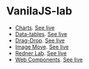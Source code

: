 # VanilaJS-lab

- [Charts](charts). [See live](https://thegicode.github.io/vanilaJS-lab/charts)
- [Data-tables](data-tables). [See live](https://thegicode.github.io/vanilaJS-lab/data-tables/dev/)
- [Drag-Drop](drag-drop). [See live](https://thegicode.github.io/vanilaJS-lab/drag-drop)
- [Image Move](image-move). [See live](https://thegicode.github.io/vanilaJS-lab/image-move)
- [Redner Lab](render-lab). [See live](https://thegicode.github.io/vanilaJS-lab/render-lab)
- [Web Components](web-components). [See live](https://thegicode.github.io/vanilaJS-lab/web-components)

